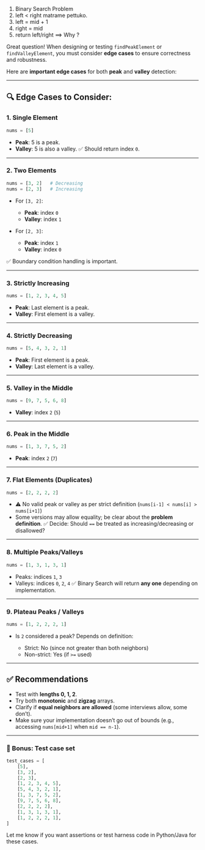 1. Binary Search Problem
2. left < right matrame pettuko.
3. left = mid + 1
4. right = mid
5. return left/right ==> Why ? 


Great question! When designing or testing `findPeakElement` or `findValleyElement`, you must consider **edge cases** to ensure correctness and robustness.

Here are **important edge cases** for both **peak** and **valley** detection:

---

## 🔍 Edge Cases to Consider:

### 1. **Single Element**

```python
nums = [5]
```

* **Peak**: 5 is a peak.
* **Valley**: 5 is also a valley.
  ✅ Should return index `0`.

---

### 2. **Two Elements**

```python
nums = [3, 2]   # Decreasing
nums = [2, 3]   # Increasing
```

* For `[3, 2]`:

  * **Peak**: index `0`
  * **Valley**: index `1`
* For `[2, 3]`:

  * **Peak**: index `1`
  * **Valley**: index `0`

✅ Boundary condition handling is important.

---

### 3. **Strictly Increasing**

```python
nums = [1, 2, 3, 4, 5]
```

* **Peak**: Last element is a peak.
* **Valley**: First element is a valley.

---

### 4. **Strictly Decreasing**

```python
nums = [5, 4, 3, 2, 1]
```

* **Peak**: First element is a peak.
* **Valley**: Last element is a valley.

---

### 5. **Valley in the Middle**

```python
nums = [9, 7, 5, 6, 8]
```

* **Valley**: index `2` (`5`)

---

### 6. **Peak in the Middle**

```python
nums = [1, 3, 7, 5, 2]
```

* **Peak**: index `2` (`7`)

---

### 7. **Flat Elements (Duplicates)**

```python
nums = [2, 2, 2, 2]
```

* ⚠️ No valid peak or valley as per strict definition (`nums[i-1] < nums[i] > nums[i+1]`)
* Some versions may allow equality; be clear about the **problem definition**.
  ✅ Decide: Should `==` be treated as increasing/decreasing or disallowed?

---

### 8. **Multiple Peaks/Valleys**

```python
nums = [1, 3, 1, 3, 1]
```

* Peaks: indices `1`, `3`
* Valleys: indices `0`, `2`, `4`
  ✅ Binary Search will return **any one** depending on implementation.

---

### 9. **Plateau Peaks / Valleys**

```python
nums = [1, 2, 2, 2, 1]
```

* Is `2` considered a peak? Depends on definition:

  * Strict: No (since not greater than both neighbors)
  * Non-strict: Yes (if `>=` used)

---

## ✅ Recommendations

* Test with **lengths 0, 1, 2**.
* Try both **monotonic** and **zigzag** arrays.
* Clarify if **equal neighbors are allowed** (some interviews allow, some don’t).
* Make sure your implementation doesn’t go out of bounds (e.g., accessing `nums[mid+1]` when `mid == n-1`).

---

### 📌 Bonus: Test case set

```python
test_cases = [
    [5],
    [3, 2],
    [2, 3],
    [1, 2, 3, 4, 5],
    [5, 4, 3, 2, 1],
    [1, 3, 7, 5, 2],
    [9, 7, 5, 6, 8],
    [2, 2, 2, 2],
    [1, 3, 1, 3, 1],
    [1, 2, 2, 2, 1],
]
```

Let me know if you want assertions or test harness code in Python/Java for these cases.
